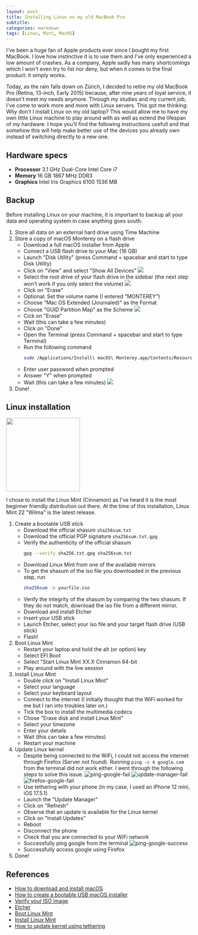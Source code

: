 ```yaml
---
layout: post
title: Installing Linux on my old MacBook Pro
subtitle: 
categories: markdown
tags: [Linux, Mint, MacOS]
---
```


I've been a huge fan of Apple products ever since I bought my first MacBook. 
I love how instinctive it is to use them and I've only experienced a low amount of crashes.
As a company, Apple sadly has many shortcomings which I won't even try to list nor deny, but when it comes to the final product: it simply works.

Today, as the rain falls down on Zürich, I decided to retire my old MacBook Pro (Retina, 13-inch, Early 2015) because, after nine years of loyal service, it doesn't meet my needs anymore.
Through my studies and my current job, I've come to work more and more with Linux servers.
This got me thinking: Why don't I install Linux on my old laptop?
This would allow me to have my own little Linux machine to play around with as well as extend the lifespan of my hardware.
I hope you'll find the following instructions usefull and that somehow this will help make better use of the devices you already own instead of switching directly to a new one.

## Hardware specs
- **Processor** 3.1 GHz Dual-Core Intel Core i7
- **Memory** 16 GB 1867 MHz DDR3
- **Graphics** Intel Iris Graphics 6100 1536 MB

## Backup
Before installing Linux on your machine, it is important to backup all your data and operating system in case anything goes south.

1. Store all data on an external hard drive using Time Machine
1. Store a copy of macOS Monterey on a flash drive
    - Download a full macOS installer from Apple
    - Connect a USB flash drive to your Mac (16 GB)
    - Launch "Disk Utility" (press Command + spacebar and start to type Disk Utility)
    - Click on "View" and select "Show All Devices"
    ![](/assets/images/others/linux_install/disk_utility_show_all.png)
    - Select the root drive of your flash drive in the sidebar (the next step won’t work if you only select the volume)
    ![](/assets/images/others/linux_install/disk_utility_select_device.png)
    - Click on "Erase"
    - Optional: Set the volume name (I entered "MONTEREY")
    - Choose "Mac OS Extended (Journaled)" as the Format
    - Choose "GUID Partition Map" as the Scheme
    ![](/assets/images/others/linux_install/disk_utility_erase.png)
    - Cick on "Erase"
    - Wait (this can take a few minutes)
    - Click on "Done"
    - Open the Terminal (press Command + spacebar and start to type Terminal)
    - Run the following command
        ```bash
        sudo /Applications/Install\ macOS\ Monterey.app/Contents/Resources/createinstallmedia --volume /Volumes/MONTEREY
        ```
    - Enter user password when prompted
    - Answer "Y" when prompted
    - Wait (this can take a few minutes)
    ![](/assets/images/others/linux_install/terminal_install_flash.png)
1. Done!

## Linux installation
<img src="/assets/images/others/linux_install/Linux_Mint_logo_without_wordmark.svg" width="200" height="200" />

I chose to install the Linux Mint (Cinnamon) as I've heard it is the most beginner friendly distribution out there.
At the time of this installation, Linux Mint 22 "Wilma" is the latest release.

1. Create a bootable USB stick
    - Download the official shasum `sha256sum.txt`
    - Download the official PGP signature `sha256sum.txt.gpg`
    - Verify the authenticity of the official shasum 
        ```bash
        gpg --verify sha256.txt.gpg sha256sum.txt
        ```
    - Download Linux Mint from one of the available mirrors
    - To get the shasum of the iso file you downloaded in the previous step, run
        ```bash
        sha256sum -b yourfile.iso
        ```
    - Verify the integrity of the shasum by comparing the two shasum. If they do not match, download the iso file from a different mirror.
    - Download and install Etcher
    - Insert your USB stick
    - Launch Etcher, select your iso file and your target flash drive (USB stick)
    - Flash!
1. Boot Linux Mint
    - Restart your laptop and hold the alt (or option) key
    - Select EFI Boot
    - Select "Start Linux Mint XX.X Cinnamon 64-bit
    - Play around with the live session
1. Install Linux Mint
    - Double click on "Install Linux Mint"
    - Select your language
    - Select your keyboard layout
    - Connect to the internet (I initially thought that the WiFi worked for me but I ran into troubles later on.)
    - Tick the box to install the multimedia codecs
    - Chose "Erase disk and install Linux Mint"
    - Select your timezone
    - Enter your details
    - Wait (this can take a few minutes)
    - Restart your machine
1. Update Linux kernel
    - Despite being connected to the WiFi, I could not access the internet through Firefox (Server not found). Running `ping -c 4 google.com` from the terminal did not work either. I went through the following steps to solve this issue.
    ![ping-google-fail](/assets/images/others/linux_install/ping_google_fail.png)
    ![update-manager-fail](/assets/images/others/linux_install/update_manager_wifi.png)
    ![firefox-google-fail](/assets/images/others/linux_install/firefox_fail.png)
    - Use tethering with your phone (in my case, I used an iPhone 12 mini, iOS 17.5.1)
    - Launch the "Update Manager"
    - Click on "Refresh"
    - Observe that an update is available for the Linux kernel
    - Click on "Install Updates"
    - Reboot
    - Disconnect the phone
    - Check that you are connected to your WiFi network
    - Successfully ping google from the terminal
    ![ping-google-success](/assets/images/others/linux_install/ping_google_success.png)
    - Successfully access google using Firefox
1. Done!



## References

- [How to download and install macOS](https://support.apple.com/en-us/102662)
- [How to create a bootable USB macOS installer](https://www.macworld.com/article/671308/how-to-create-a-bootable-usb-macos-installer.html)
- [Verify your ISO image](https://linuxmint-installation-guide.readthedocs.io/en/latest/verify.html)
- [Etcher](https://etcher.balena.io/)
- [Boot Linux Mint](https://linuxmint-installation-guide.readthedocs.io/en/latest/boot.html)
- [Install Linux Mint](https://linuxmint-installation-guide.readthedocs.io/en/latest/install.html)
- [How to update kernel using tethering](https://forums.linuxmint.com/viewtopic.php?t=338105&start=20)